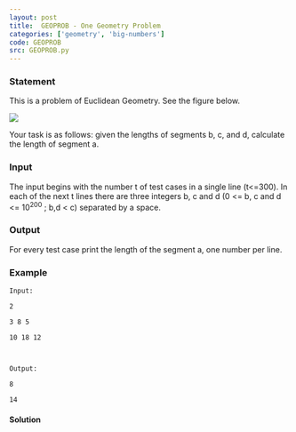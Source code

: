 ```yaml
---
layout: post
title:  GEOPROB - One Geometry Problem
categories: ['geometry', 'big-numbers']
code: GEOPROB
src: GEOPROB.py
---
```


### **Statement**

This is a problem of Euclidean Geometry. See the figure below.

![](/content/frankr:ff)

Your task is as follows: given the lengths of segments b, c, and d, calculate
the length of segment a.

### Input

The input begins with the number t of test cases in a single line (t<=300). In
each of the next t lines there are three integers b, c and d (0 <= b, c and d
<= 10<sup>200</sup> ; b,d < c) separated by a space.

### Output

For every test case print the length of the segment a, one number per line.

### Example

    
    
    Input:
    2
    3 8 5
    10 18 12
    
    Output:
    8
    14
    



#### **Solution**



